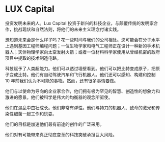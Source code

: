 # LUX Capital 

投资发明未来的人。Lux Capital 投资于新兴的科技企业，与颠覆传统的发明家合作，挑战现状和自然法则，将他们的未来主义理念付诸实践。

想知道未来会是什么样子吗？花一些时间与我们的公司相处。您可能会在分子水平上遇到基因工程师编程问题；一位生物学家和电气工程师正在设计一种新的手术机器人；天体物理学家向太空发射火箭；或者一位材料科学家使用从曾经机密的政府项目中提取的技术制造电路。

科技赋予了人类超能力。他们可以透过墙壁看到。他们可以把比特变成原子，把原子变成比特。他们有自动驾驶汽车和飞行机器人。他们还可以感知、构建和控制 10 年前我们认为不可能的事物。然而，还有很多事情要做。

他们与以使命为导向的企业家合作，他们拥有极为罕见的智慧、创造性的想象力和激进的愿景。他们被科学是伟大的均衡器的观念所驱使。

他们在混乱中茁壮成长。他们非常有弹性。他们与持刀的机器人、致命的激光和传染性细菌一起工作和玩耍。

他们的目标是加速他们最有前途的创作的广泛采用。

他们对有可能带来真正彻底变革的科技突破承担巨大风险。
